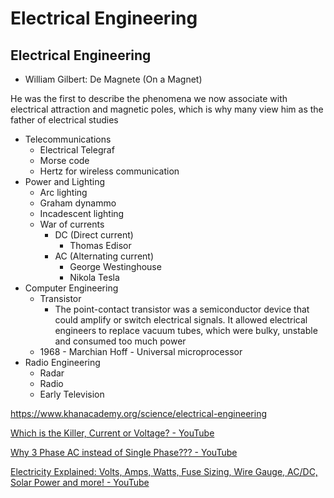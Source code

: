# Electrical Engineering

## Electrical Engineering

- William Gilbert: De Magnete (On a Magnet)

He was the first to describe the phenomena we now associate with electrical attraction and magnetic poles, which is why many view him as the father of electrical studies

- Telecommunications
  - Electrical Telegraf
  - Morse code
  - Hertz for wireless communication
- Power and Lighting
  - Arc lighting
  - Graham dynammo
  - Incadescent lighting
  - War of currents
    - DC (Direct current)
      - Thomas Edisor
    - AC (Alternating current)
      - George Westinghouse
      - Nikola Tesla
- Computer Engineering
  - Transistor
    - The point-contact transistor was a semiconductor device that could amplify or switch electrical signals. It allowed electrical engineers to replace vacuum tubes, which were bulky, unstable and consumed too much power
  - 1968 - Marchian Hoff - Universal microprocessor
- Radio Engineering
  - Radar
  - Radio
  - Early Television

<https://www.khanacademy.org/science/electrical-engineering>

[Which is the Killer, Current or Voltage? - YouTube](https://www.youtube.com/watch?v=XDf2nhfxVzg)

[Why 3 Phase AC instead of Single Phase??? - YouTube](https://www.youtube.com/watch?v=quABfe4Ev3s)

[Electricity Explained: Volts, Amps, Watts, Fuse Sizing, Wire Gauge, AC/DC, Solar Power and more! - YouTube](https://www.youtube.com/watch?v=cX4s-bxn4fs)
